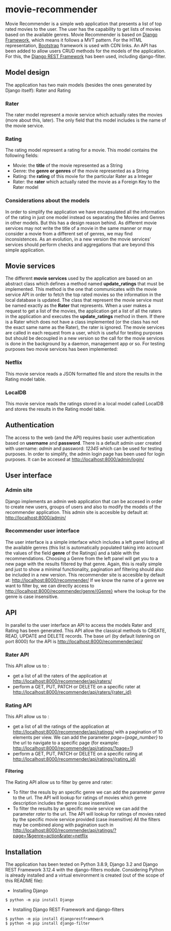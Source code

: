 # movie-recommender
Movie Recommender is a simple web application that presents a list of top rated movies to the user. The user has the capability to get lists of movies based on the available genres.
Movie Recommender is based on [Django Framework](https://www.djangoproject.com/), which means it follows a MVT pattern.
For the HTML representation, [Bootstrap](https://getbootstrap.com/) framework is used with CDN links.
An API has been added to allow users CRUD methods for the models of the application. For this, the [Django REST Framework](https://www.django-rest-framework.org/) has been used, including django-filter.
## Model design
The application has two main models (besides the ones generated by Django itself): Rater and Rating
### Rater
The rater model represent a movie service which actually rates the movies (more about this, later).
The only field that ths model includes is the name of the movie service.
### Rating
The rating model represent a rating for a movie. This model contains the following fields:
* Movie: the __title__ of the movie represented as a String
* Genre: the __genre or genres__ of the movie represented as a String
* Rating: the __rating__ of this movie for the particular Rater as a Integer
* Rater: the __rater__ which actually rated the movie as a Foreign Key to the Rater model
### Considerations about the models
In order to simplify the application we have encapsulated all the information of the rating in just one model instead os separating the Movies and Genres in other models. But this has a design reason behind. As different movie services may not write the title of a movie in the same manner or may consider a movie from a different set of genres, we may find inconsistences. As an evolution, in a new version the movie services' services should perform checks and aggregations that are beyond this simple application.
## Movie services
The different __movie services__ used by the application are based on an abstract class which defines a method named __update_ratings__ that must be implemented. This method is the one that communicates with the movie service API in order to fetch the top rated movies so the information in the local database is updated. The class that represent the movie service must be named exactly as the __Rater__ that represents.
When a user makes a request to get a list of the movies, the application get a list of all the raters in the application and executes the __update_ratings__ method in them. If there is a Rater which does not have a class implemented (or the class has not the exact same name as the Rater), the rater is ignored.
The movie services are called in each request from a user, which is useful for testing purposes but should be decoupled in a new version so the call for the movie services is done in the background by a daemon, management app or so.
For testing purposes two movie services has been implemented:
### Netflix
This movie service reads a JSON formatted file and store the results in the Rating model table.
### LocalDB
This movie service reads the ratings stored in a local model called LocalDB and stores the results in the Rating model table.
## Authentication
The access to the web (and the API) requires basic user authentication based on __username__ and __password__. There is a default admin user created with username: _admin_ and password: _12345_ which can be used for testing purposes.
In order to simplify, the admin login page has been used for login purposes. It can be accesed at [http://localhost:8000/admin/login/](http://localhost:8000/admin/login/)
## User interface
### Admin site
Django implements an admin web application that can be accesed in order to create new users, groups of users and also to modify the models of the recommender application.
This admin site is accesible by default at: [http://localhost:8000/admin/](http://localhost:8000/admin/)
### Recommender user interface
The user interface is a simple interface which includes a left panel listing all the available genres (this list is automatically populated taking into account the values of the field __genre__ of the Ratings) and a table with the recommendations. Choosing a Genre from the left panel will get you to a new page with the results filtered by that genre.
Again, this is really simple and just to show a minimal functionality, pagination anf filtering should also be included in a new version.
This recommender site is accesible by default at: [http://localhost:8000/recommender/](http://localhost:8000/recommender/)
If we know the name of a genre we want to filter by, we can directly access to [http://localhost:8000/recommender/genre/{Genre}](http://localhost:8000/recommender/genre/Drama) where the lookup for the genre is case insensitive.
## API
In parallel to the user interface an API to access the models Rater and Rating has been generated. This API allow the classical methods to CREATE, READ, UPDATE and DELETE records.
The base url (by default listening on port 8000) for the API is [http://localhost:8000/recommender/api/](http://localhost:8000/recommender/api/)
### Rater API
This API allow us to :
* get a list of all the raters of the application at [http://localhost:8000/recommender/api/raters/](http://localhost:8000/recommender/api/raters/)
* perform a GET, PUT, PATCH or DELETE on a specific rater at [http://localhost:8000/recommender/api/raters/{rater_id}](http://localhost:8000/recommender/api/raters/1)
### Rating API
This API allow us to :
* get a list of all the ratings of the application at [http://localhost:8000/recommender/api/ratings/](http://localhost:8000/recommender/api/ratings/) with a pagination of 10 elements per view. We can add the parameter _page={page_number}_ to the url to navigate to a specific page (for example: [http://localhost:8000/recommender/api/ratings/?page=1](http://localhost:8000/recommender/api/ratings/?page=1))
* perform a GET, PUT, PATCH or DELETE on a specific rating at [http://localhost:8000/recommender/api/ratings/{rating_id}](http://localhost:8000/recommender/api/ratings/58)
#### Filtering
The Rating API allow us to filter by genre and rater:
* To filter the resuls by an specific genre we can add the parameter _genre_ to the url. The API will lookup for ratings of movies which genre description includes the genre (case insensitive)
* To filter the results by an specific movie service we can add the parameter _rater_ to the url. The API will lookup for ratings of movies rated by the specific movie service provided (case insensitive)
All the filters may be combined along with pagination such in [http://localhost:8000/recommender/api/ratings/?page=1&genre=action&rater=netflix](http://localhost:8000/recommender/api/ratings/?page=1&genre=action&rater=netflix)
## Installation
The application has been tested on Python 3.8.9, Django 3.2 and Django REST Framework 3.12.4 with the django-filters module.
Considering Python is already installed and a virtual environment is created (out of the scope of this README file):
* Installing Django
```
$ python -m pip install Django
```
* Installing Django REST Framework and django-filters
```
$ python -m pip install djangorestframework
$ python -m pip install django-filter
```